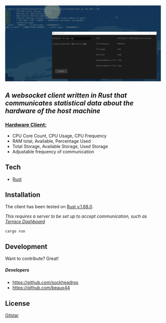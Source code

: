 ![Alt Text](preview.gif)

## _A websocket client written in Rust that communicates statistical data about the hardware of the host machine_

### <u>Hardware Client:</u>

- CPU Core Count, CPU Usage, CPU Frequency
- RAM total, Available, Percentage Used
- Total Storage, Available Storage, Used Storage
- Adjustable frequency of communication

## Tech

- [Rust](https://www.rust-lang.org/)

## Installation

The client has been tested on [Rust v.1.68.0](https://www.rust-lang.org/).

_This requires a server to be set up to accept communication, such as [Terrace Dashboard](https://github.com/sockheadrps/Terrace-Dashboard)_

```
cargo run
```

## Development

Want to contribute? Great!

##### Developers

- https://github.com/sockheadrps
- https://github.com/beaux44

## License

[Gitstar](https://github.com/sockheadrps/gitstar/blob/main/gitstar_license)

[//]: # "These are reference links used in the body of this note and get stripped out when the markdown processor does its job. There is no need to format nicely because it shouldn't be seen. Thanks SO - http://stackoverflow.com/questions/4823468/store-comments-in-markdown-syntax"
